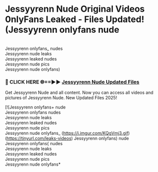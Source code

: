 # Jessyyrenn Nude Original Videos 0nlyFans Leaked - Files Updated! (Jessyyrenn onlyfans nude<br>
<br>
Jessyyrenn onlyfans_ nudes<br>
Jessyyrenn nude leaks<br>
Jessyyrenn leaked nudes<br>
Jessyyrenn nude pics<br>
Jessyyrenn nude onlyfans)

<h3>🔴 CLICK HERE 🌐==►► <a href="https://tinyurl.com/leaks-videos" rel="nofollow">Jessyyrenn Nude Updated Files</a></h3>

Get Jessyyrenn Nude and all content. Now you can access all videos and pictures of Jessyyrenn Nude. New Updated Files 2025!

[![Jessyyrenn onlyfans+ nude<br>
Jessyyrenn onlyfans nudes<br>
Jessyyrenn nude leaks<br>
Jessyyrenn leaked nudes<br>
Jessyyrenn nude pics<br>
Jessyyrenn nude onlyfans_
(https://i.imgur.com/KQgVmj3.gif)(https://tinyurl.com/leaks-videos)
Jessyyrenn onlyfans) nude<br>
Jessyyrenn onlyfans{ nudes<br>
Jessyyrenn nude leaks<br>
Jessyyrenn leaked nudes<br>
Jessyyrenn nude pics<br>
Jessyyrenn nude onlyfans*